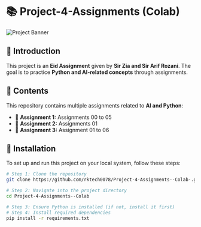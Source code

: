 # 📚 Project-4-Assignments (Colab)

![Project Banner](https://via.placeholder.com/1200x300.png?text=Project+4+Assignments)

## 📌 Introduction
This project is an **Eid Assignment** given by **Sir Zia and Sir Arif Rozani**. The goal is to practice **Python and AI-related concepts** through assignments.

## 📁 Contents
This repository contains multiple assignments related to **AI and Python**:

- 📝 **Assignment 1:** Assignments 00 to 05
- 📝 **Assignment 2:** Assignments 01
- 📝 **Assignment 3:** Assignment 01 to 06

## 🔧 Installation
To set up and run this project on your local system, follow these steps:

```bash
# Step 1: Clone the repository
git clone https://github.com/rktech0078/Project-4-Assignments--Colab-.git

# Step 2: Navigate into the project directory
cd Project-4-Assignments--Colab

# Step 3: Ensure Python is installed (if not, install it first)
# Step 4: Install required dependencies
pip install -r requirements.txt
